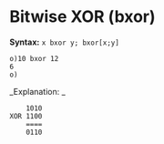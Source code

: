 # Bitwise XOR (bxor)

**Syntax:** ``x bxor y; bxor[x;y]``

```o
o)10 bxor 12
6
o)
```

_Explanation:
_
```
    1010 
XOR 1100
    ====
    0110
```

